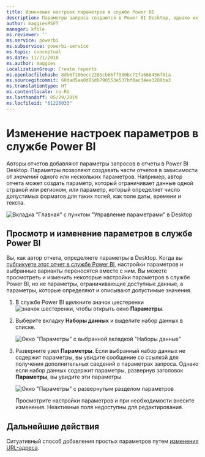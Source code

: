 ```yaml
---
title: Изменение настроек параметров в службе Power BI
description: Параметры запроса создаются в Power BI Desktop, однако их можно просматривать и изменять в службе Power BI.
author: maggiesMSFT
manager: kfile
ms.reviewer: ''
ms.service: powerbi
ms.subservice: powerbi-service
ms.topic: conceptual
ms.date: 11/21/2018
ms.author: maggies
LocalizationGroup: Create reports
ms.openlocfilehash: 8db6f106ecc2285cb66ff980bc72fa666456f81a
ms.sourcegitcommit: 60dad5aa0d85db790553e537bf8ac34ee3289ba3
ms.translationtype: HT
ms.contentlocale: ru-RU
ms.lasthandoff: 05/29/2019
ms.locfileid: "61226033"
---
```

# <a name="edit-parameter-settings-in-the-power-bi-service"></a>Изменение настроек параметров в службе Power BI
Авторы отчетов добавляют параметры запросов в отчеты в Power BI Desktop. Параметры позволяют создавать части отчетов в зависимости от *значений* одного или нескольких параметров. Например, автор отчета может создать параметр, который ограничивает данные одной страной или регионом, или параметр, который определяет число допустимых форматов для таких полей, как поле даты, времени и текста.

![Вкладка "Главная" с пунктом "Управление параметрами" в Desktop](media/service-parameters/power-bi-manage-parameters.png)

## <a name="review-and-edit-parameters-in-power-bi-service"></a>Просмотр и изменение параметров в службе Power BI

Вы, как автор отчета, определяете параметры в Desktop. Когда вы [публикуете этот отчет в службе Power BI](desktop-upload-desktop-files.md), настройки параметров и выбранные варианты переносятся вместе с ним. Вы можете просмотреть и изменить некоторые настройки параметров в службе Power BI, но не параметры, ограничивающие доступные данные, а параметры, которые определяют и описывают допустимые значения.

1. В службе Power BI щелкните значок шестеренки ![значок шестеренки](media/service-parameters/power-bi-cog.png), чтобы открыть окно **Параметры**.

2. Выберите вкладку **Наборы данных** и выделите набор данных в списке. 
    
    ![Окно "Параметры" с выбранной вкладкой "Наборы данных"](media/service-parameters/power-bi-select-dataset2.png)

3. Разверните узел **Параметры**.  Если выбранный набор данных не содержит параметры, вы увидите сообщение со ссылкой для получения дополнительных сведений о параметрах запроса. Однако если набор данных содержит параметры, развернув заголовок **Параметры**, вы увидите эти параметры. 

    ![Окно "Параметры" с развернутым разделом параметров](media/service-parameters/power-bi-settings.png)

    Просмотрите настройки параметров и при необходимости внесите изменения. Неактивные поля недоступны для редактирования. 


## <a name="next-steps"></a>Дальнейшие действия
Ситуативный способ добавления простых параметров путем [изменения URL-адреса](service-url-filters.md).